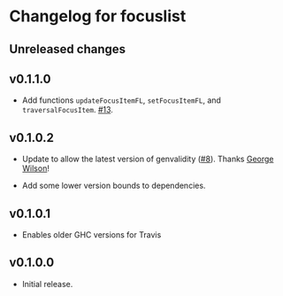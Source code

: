 # Changelog for focuslist

## Unreleased changes

## v0.1.1.0

- Add functions `updateFocusItemFL`, `setFocusItemFL`, and `traversalFocusItem`.
  [#13](https://github.com/cdepillabout/focuslist/pull/13).

## v0.1.0.2

- Update to allow the latest version of genvalidity
  ([#8](https://github.com/cdepillabout/focuslist/pull/8)).
  Thanks [George Wilson](https://github.com/gwils)!

- Add some lower version bounds to dependencies.

## v0.1.0.1

- Enables older GHC versions for Travis

## v0.1.0.0

- Initial release.
